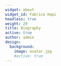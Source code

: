 ```yaml
---
widget: about
widget_id: Fabrice Hapi
headless: true
weight: 20
title: Biography
active: true
author: admin
design:
  background:
    image: avatar.jpg
    #active: true
---
```

